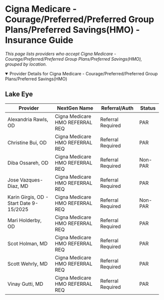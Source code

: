 # Cigna Medicare - Courage/Preferred/Preferred Group Plans/Preferred Savings(HMO) - Insurance Guide

*This page lists providers who accept Cigna Medicare - Courage/Preferred/Preferred Group Plans/Preferred Savings(HMO), grouped by location.*

<details open><summary>Provider Details for Cigna Medicare - Courage/Preferred/Preferred Group Plans/Preferred Savings(HMO)</summary>

## Lake Eye 

| Provider | NextGen Name | Referral/Auth | Status |
|----------|-------------|--------------|--------|
| Alexandria Rawls, OD | Cigna Medicare HMO REFERRAL REQ | Referral Required | PAR |
| Christine Bui, OD | Cigna Medicare HMO REFERRAL REQ | Referral Required | PAR |
| Diba Ossareh, OD | Cigna Medicare HMO REFERRAL REQ | Referral Required | Non-PAR |
| Jose Vazques-Diaz, MD | Cigna Medicare HMO REFERRAL REQ | Referral Required | PAR |
| Karin Girgis, OD - Start Date 9-15/2025 | Cigna Medicare HMO REFERRAL REQ | Referral Required | Non-PAR |
| Mari Holderby, OD | Cigna Medicare HMO REFERRAL REQ | Referral Required | PAR |
| Scot Holman, MD | Cigna Medicare HMO REFERRAL REQ | Referral Required | PAR |
| Scott Wehrly, MD | Cigna Medicare HMO REFERRAL REQ | Referral Required | PAR |
| Vinay Gutti, MD | Cigna Medicare HMO REFERRAL REQ | Referral Required | PAR |

</details>

